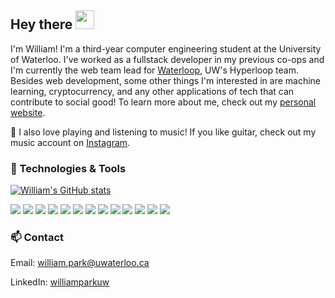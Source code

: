 ## Hey there <img src="https://raw.githubusercontent.com/MartinHeinz/MartinHeinz/master/wave.gif" width="30px">

I'm William! I'm a third-year computer engineering student at the University of Waterloo. I've worked as a fullstack developer in my previous co-ops and I'm currently the web team lead for [Waterloop](https://teamwaterloop.ca/), UW's Hyperloop team. Besides web development, some other things I'm interested in are machine learning, cryptocurrency, and any other applications of tech that can contribute to social good! To learn more about me, check out my [personal website](https://www.williampark.ca/).

🎸 I also love playing and listening to music! If you like guitar, check out my music account on [Instagram](https://www.instagram.com/williamparkmusic/).

### 🔨 Technologies & Tools

[![William's GitHub stats](https://github-readme-stats.vercel.app/api?username=williamhpark&count_private=true&hide=stars&show_icons=true)](https://github.com/anuraghazra/github-readme-stats)

![](https://img.shields.io/badge/Code-JavaScript-informational?style=flat&logo=javascript&logoColor=white&color=2bbc8a)
![](https://img.shields.io/badge/Code-C++-informational?style=flat&logo=c%2B%2B&logoColor=white&color=2bbc8a)
![](https://img.shields.io/badge/Code-Python-informational?style=flat&logo=python&logoColor=white&color=2bbc8a)
![](https://img.shields.io/badge/Code-TypeScript-informational?style=flat&logo=typescript&logoColor=white&color=2bbc8a)
![](https://img.shields.io/badge/Code-HTML-informational?style=flat&logo=html5&logoColor=white&color=2bbc8a)
![](https://img.shields.io/badge/Code-CSS-informational?style=flat&logo=css3&logoColor=white&color=2bbc8a)
![](https://img.shields.io/badge/Code-Bash-informational?style=flat&logo=gnu-bash&logoColor=white&color=2bbc8a)
![](https://img.shields.io/badge/Library-React-informational?style=flat&logo=react&logoColor=white&color=2bbc8a)
![](https://img.shields.io/badge/Library-Redux-informational?style=flat&logo=redux&logoColor=white&color=2bbc8a)
![](https://img.shields.io/badge/Framework-Express.js-informational?style=flat&logo=express&logoColor=white&color=2bbc8a)
![](https://img.shields.io/badge/Framework-Flask-informational?style=flat&logo=flask&logoColor=white&color=2bbc8a)
![](https://img.shields.io/badge/Database-PostgreSQL-informational?style=flat&logo=postgresql&logoColor=white&color=2bbc8a)
![](https://img.shields.io/badge/Database-MongoDB-informational?style=flat&logo=mongodb&logoColor=white&color=2bbc8a)

### 📫 Contact

Email: william.park@uwaterloo.ca

LinkedIn: [williamparkuw](www.linkedin.com/in/williamparkuw)
